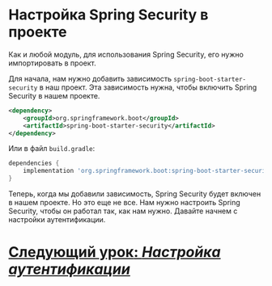 # Настройка Spring Security в проекте

Как и любой модуль, для использования Spring Security, его нужно импортировать в проект.

Для начала, нам нужно добавить зависимость `spring-boot-starter-security` в наш проект. Эта зависимость нужна, чтобы включить Spring Security в нашем проекте.

```xml
<dependency>
    <groupId>org.springframework.boot</groupId>
    <artifactId>spring-boot-starter-security</artifactId>
</dependency>
```

Или в файл `build.gradle`:

```gradle
dependencies {
    implementation 'org.springframework.boot:spring-boot-starter-security'
}
```

Теперь, когда мы добавили зависимость, Spring Security будет включен в нашем проекте. Но это еще не все. Нам нужно настроить Spring Security, чтобы он работал так, как нам нужно. Давайте начнем с настройки аутентификации.

# [**Следующий урок**: *Настройка аутентификации*](authentication/authentication-setup.md)